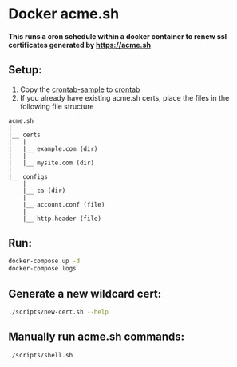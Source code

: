 # Docker acme.sh

#### This runs a cron schedule within a docker container to renew ssl certificates generated by https://acme.sh

## Setup:

1. Copy the [crontab-sample](./build/crontab-sample) to [crontab](./build/crontab)
1. If you already have existing acme.<span>sh certs, place the files in the following file structure
```
acme.sh
|
|__ certs
|	|
|	|__ example.com (dir)
|	|
|	|__ mysite.com (dir)
|
|__ configs
	|
	|__ ca (dir)
	|
	|__ account.conf (file)
	|
	|__ http.header (file)
```

## Run:

```bash
docker-compose up -d
docker-compose logs
```

## Generate a new wildcard cert:

```bash
./scripts/new-cert.sh --help
```

## Manually run acme.sh commands:

```bash
./scripts/shell.sh
```
